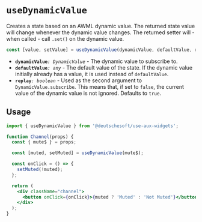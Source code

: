 # `useDynamicValue`

Creates a state based on an AWML dynamic value. The returned state value will
change whenever the dynamic value changes. The returned setter will - when
called - call `.set()` on the dynamic value.

```ts
const [value, setValue] = useDynamicValue(dynamicValue, defaultValue, replay);
```

- **`dynamicValue`**_`: DynamicValue`_ - The dynamic value to subscribe to.
- **`defaultValue`**_`: any`_ - The default value of the state. If the dynamic
  value initially already has a value, it is used instead of `defaultValue`.
- **`replay`**_`: boolean`_ - Used as the second argument to
  `DynamicValue.subscribe`. This means that, if set to `false`, the current
  value of the dynamic value is not ignored. Defaults to `true`.

## Usage

```jsx
import { useDynamicValue } from '@deutschesoft/use-aux-widgets';

function Channel(props) {
  const { mute$ } = props;

  const [muted, setMuted] = useDynamicValue(mute$);

  const onClick = () => {
    setMuted(!muted);
  };

  return (
    <div className="channel">
      <button onClick={onClick}>{muted ? 'Muted' : 'Not Muted'}</button>
    </div>
  );
}
```
